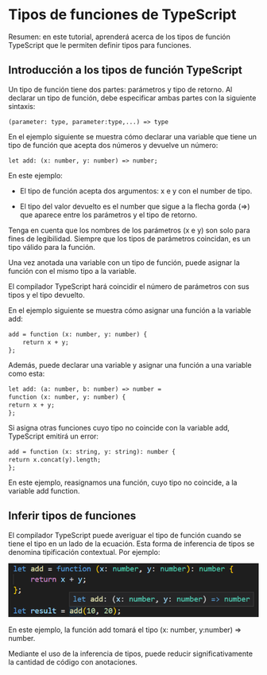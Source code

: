 # Tipos de funciones de TypeScript

Resumen: en este tutorial, aprenderá acerca de los tipos de función TypeScript que le permiten definir tipos para funciones.

## Introducción a los tipos de función TypeScript

Un tipo de función tiene dos partes: parámetros y tipo de retorno. Al declarar un tipo de función, debe especificar ambas partes con la siguiente sintaxis:

    (parameter: type, parameter:type,...) => type

En el ejemplo siguiente se muestra cómo declarar una variable que tiene un tipo de función que acepta dos números y devuelve un número:

    let add: (x: number, y: number) => number;

En este ejemplo:

- El tipo de función acepta dos argumentos: x e y con el number de tipo.

- El tipo del valor devuelto es el number que sigue a la flecha gorda (=>) que aparece entre los parámetros y el tipo de retorno.

Tenga en cuenta que los nombres de los parámetros (x e y) son solo para fines de legibilidad. Siempre que los tipos de parámetros coincidan, es un tipo válido para la función.

Una vez anotada una variable con un tipo de función, puede asignar la función con el mismo tipo a la variable.

El compilador TypeScript hará coincidir el número de parámetros con sus tipos y el tipo devuelto.

En el ejemplo siguiente se muestra cómo asignar una función a la variable add:

    add = function (x: number, y: number) {
        return x + y;
    };

Además, puede declarar una variable y asignar una función a una variable como esta:

    let add: (a: number, b: number) => number =
    function (x: number, y: number) {
    return x + y;
    };

Si asigna otras funciones cuyo tipo no coincide con la variable add, TypeScript emitirá un error:

    add = function (x: string, y: string): number {
    return x.concat(y).length;
    };

En este ejemplo, reasignamos una función, cuyo tipo no coincide, a la variable add function.

## Inferir tipos de funciones

El compilador TypeScript puede averiguar el tipo de función cuando se tiene el tipo en un lado de la ecuación. Esta forma de inferencia de tipos se denomina tipificación contextual. Por ejemplo:

![image](./img/TypeScript-Function-Type-Example.png)

En este ejemplo, la función add tomará el tipo (x: number, y:number) => number.

Mediante el uso de la inferencia de tipos, puede reducir significativamente la cantidad de código con anotaciones.
